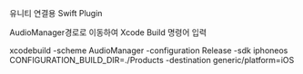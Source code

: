 유니티 연결용 Swift Plugin

AudioManager경로로 이동하여 Xcode Build 명령어 입력

xcodebuild -scheme AudioManager -configuration Release -sdk iphoneos CONFIGURATION_BUILD_DIR=./Products -destination generic/platform=iOS
